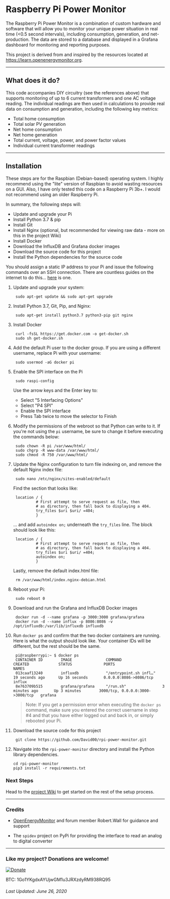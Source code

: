 # Raspberry Pi Power Monitor

The Raspberry Pi Power Monitor is a combination of custom hardware and software that will allow you to monitor your unique power situation in real time (<0.5 second intervals), including consumption, generation, and net-production. The data are stored to a database and displayed in a Grafana dashboard for monitoring and reporting purposes.

This project is derived from and inspired by the resources located at https://learn.openenergymonitor.org. 


---

## What does it do?

This code accompanies DIY circuitry (see the references above) that supports monitoring of up to 6 current transformers and one AC voltage reading. The individual readings are then used in calculations to provide real data on consumption and generation, including the following key metrics:

* Total home consumption
* Total solar PV generation
* Net home consumption
* Net home generation
* Total current, voltage, power, and power factor values
* Individual current transformer readings

---

## Installation

These steps are for the Raspbian (Debian-based) operating system. I highly recommend using the "lite" version of Raspbian to avoid wasting resources on a GUI.  Also, I have only tested this code on a Raspberry Pi 3b+. I would not recommend using an older Raspberry Pi.

In summary, the following steps will:

* Update and upgrade your Pi
* Install Python 3.7 & pip
* Install Git
* Install Nginx (optional, but recommended for viewing raw data - more on this in the project Wiki)
* Install Docker
* Download the InfluxDB and Grafana docker images
* Download the source code for this project
* Install the Python dependencies for the source code

You should assign a static IP address to your Pi and issue the following commands over an SSH connection. There are countless guides on the internet to do this... [here](https://pimylifeup.com/raspberry-pi-static-ip-address/) is one. 


1. Update and upgrade your system:

        sudo apt-get update && sudo apt-get upgrade

2. Install Python 3.7, Git, Pip, and Nginx:

        sudo apt-get install python3.7 python3-pip git nginx

3. Install Docker

        curl -fsSL https://get.docker.com -o get-docker.sh
        sudo sh get-docker.sh

4. Add the default Pi user to the docker group. If you are using a different username, replace Pi with your username:

        sudo usermod -aG docker pi
        

5. Enable the SPI interface on the Pi

        sudo raspi-config
        
    Use the arrow keys and the Enter key to:
    * Select "5 Interfacing Options"
    * Select "P4 SPI"
    * Enable the SPI interface
    * Press Tab twice to move the selector to Finish
        
6. Modify the permissions of the webroot so that Python can write to it. If you're not using the `pi` username, be sure to change it before executing the commands below:

        sudo chown -R pi /var/www/html/
        sudo chgrp -R www-data /var/www/html/
        sudo chmod -R 750 /var/www/html/

7. Update the Nginx configuration to turn file indexing on, and remove the default Nginx index file:
        
        sudo nano /etc/nginx/sites-enabled/default
        
    Find the section that looks like:

        location / {
                 # First attempt to serve request as file, then
                 # as directory, then fall back to displaying a 404.
                 try_files $uri $uri/ =404;
                 }
                 
    ... and add `autoindex on;` underneath the `try_files` line. The block should look like this:
    
        location / {
                 # First attempt to serve request as file, then
                 # as directory, then fall back to displaying a 404.
                 try_files $uri $uri/ =404;
                 autoindex on;
                 }
                 
    Lastly, remove the default index.html file:
    
        rm /var/www/html/index.nginx-debian.html
        
        
8. Reboot your Pi:

        sudo reboot 0

7. Download and run the Grafana and InfluxDB Docker images
        
        docker run -d --name grafana -p 3000:3000 grafana/grafana
        docker run -d --name influx -p 8086:8086 -v /opt/influxdb:/var/lib/influxdb influxdb

8. Run `docker ps` and confirm that the two docker containers are running. Here is what the output should look like. Your container IDs will be different, but the rest should be the same.

        pi@raspberrypi:~ $ docker ps
        CONTAINER ID        IMAGE               COMMAND                  CREATED             STATUS              PORTS                               NAMES
        013caaf13240        influxdb            "/entrypoint.sh infl…"   19 seconds ago      Up 16 seconds       0.0.0.0:8086->8086/tcp              influx
        8e763709b515        grafana/grafana     "/run.sh"                3 minutes ago       Up 3 minutes        3000/tcp, 0.0.0.0:3000->3000/tcp   grafana


    >Note: If you get a permission error when executing the `docker ps` command, make sure you entered the correct username in step #4 and that you have either logged out and back in, or simply rebooted your Pi.

9. Download the source code for this project

        git clone https://github.com/David00/rpi-power-monitor.git


10. Navigate into the `rpi-power-monitor` directory and install the Python library dependencies.

        cd rpi-power-monitor
        pip3 install -r requirements.txt 

### Next Steps

Head to the [project Wiki](https://github.com/David00/rpi-power-monitor/wiki) to get started on the rest of the setup process.


---

### Credits

* [OpenEnergyMonitor](https://openenergymonitor.org) and forum member Robert.Wall for guidance and support

* The `spidev` project on PyPi for providing the interface to read an analog to digital converter


---


### Like my project? Donations are welcome!

[![Donate](https://img.shields.io/badge/Donate-PayPal-green.svg)](https://www.paypal.com/cgi-bin/webscr?cmd=_donations&business=L6LNLM92MTUY2&currency_code=USD&source=url)

BTC:  1Go1YKgdxAYUjwGM1u3JRXzdyRM938RQ95

###### Last Updated:  June 26, 2020
